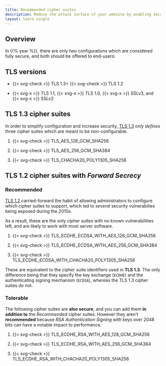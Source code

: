 ```yaml
---
title: Recommended cipher suites
description: Reduce the attack surface of your website by enabling secure handshakes
layout: learn-single
---
```


## Overview

In {{% year %}}, there are only two configurations which are considered fully secure, and both should be offered to end-users:

## TLS versions

* <span class="ui-badge-success-wrap">{{< svg-check >}} TLS 1.3</span>+ <span class="ui-badge-success-wrap">{{< svg-check >}} TLS 1.2</span>

* <span class="ui-badge-error-wrap">{{< svg-x >}} TLS 1.1</span>, <span class="ui-badge-error-wrap">{{< svg-x >}} TLS 1.0</span>, <span class="ui-badge-error-wrap">{{< svg-x >}} SSLv3</span>, and <span class="ui-badge-error-wrap">{{< svg-x >}} SSLv2</span>

## TLS 1.3 cipher suites

In order to simplify configuration and increase security, [TLS 1.3] _only defines_ three cipher suites which are meant to be non-configurable.

1. <span class="ui-badge-success-wrap">{{< svg-check >}} TLS_AES_128_GCM_SHA256</span>

1. <span class="ui-badge-success-wrap">{{< svg-check >}} TLS_AES_256_GCM_SHA384</span>

1. <span class="ui-badge-success-wrap">{{< svg-check >}} TLS_CHACHA20_POLY1305_SHA256</span>

## TLS 1.2 cipher suites with _Forward Secrecy_

### Recommended

[TLS 1.2] carried-forward the habit of allowing administrators to configure which cipher suites to support, which led to _several_ security vulnerabilies being exposed during the 2010s.

As a result, these are the only cipher suites with no known vulnerabilities left, and are likely to work with most server software.

1. <span class="ui-badge-success-wrap">{{< svg-check >}} TLS_ECDHE_ECDSA_WITH_AES_128_GCM_SHA256</span>

1. <span class="ui-badge-success-wrap">{{< svg-check >}} TLS_ECDHE_ECDSA_WITH_AES_256_GCM_SHA384</span>

1. <span class="ui-badge-success-wrap">{{< svg-check >}} TLS_ECDHE_ECDSA_WITH_CHACHA20_POLY1305_SHA256</span>

These are equivalent to the cipher suite identifiers used in **TLS 1.3**. The only difference being that they specify the key exchange (`ECDHE`) and the authenticating signing mechanism (`ECDSA`), whereas the TLS 1.3 cipher suites do not.

### Tolerable

The following cipher suites are **also secure**, and you can add them **in addition to** the _Recommended_ cipher suites. However they aren't **recommended** because _RSA Authentication Signing_ with keys over 2048 bits can have a notable impact to performance.

1. <span class="ui-badge-success-wrap">{{< svg-check >}} TLS_ECDHE_RSA_WITH_AES_128_GCM_SHA256</span>

1. <span class="ui-badge-success-wrap">{{< svg-check >}} TLS_ECDHE_RSA_WITH_AES_256_GCM_SHA384</span>

1. <span class="ui-badge-success-wrap">{{< svg-check >}} TLS_ECDHE_RSA_WITH_CHACHA20_POLY1305_SHA256</span>

[TLS 1.2]: https://datatracker.ietf.org/doc/html/rfc5246
[TLS 1.3]: https://datatracker.ietf.org/doc/html/rfc8446
